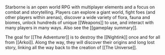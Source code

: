 Starborne is an open world RPG with multiplayer elements and a focus on combat and storytelling. Players can explore a giant world, fight foes (and other players within arenas), discover a wide variety of flora, fauna and biomes, unlock hundreds of unique [[Weapons]] to use, and interact with many players in many ways. Also see the [[gameplay summary]].

The goal for [[The Adventurer]] is to destroy the [[Nightink]] once and for all from [[Arkoi]]. Along the way, they will discover their origins and long lost story, linking all the way back to the creation of [[The Universe]].